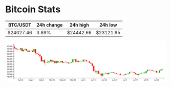 # Bitcoin Stats

BTC/USDT|24h change|24h high|24h low|
|---|---|---|---|
|$24027.46|3.89%|$24442.66|$23121.95|

<img src="./chart.svg">
